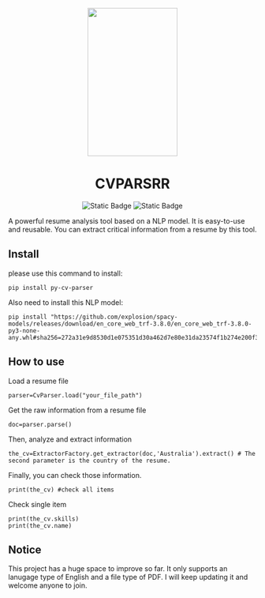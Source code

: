 <p align="center">
    <img src="https://raw.githubusercontent.com/Hunnyisme/image_library/refs/heads/master/cvparserlogo.png" alt="" style="width:60%; height:300px"></imag></p>


<h1 align="center"> CVPARSRR </h1>

<p align="center">
    <img alt="Static Badge" src="https://img.shields.io/badge/license-Apache2.0-blue">
    <img alt="Static Badge" src="https://img.shields.io/badge/version-1.0-orange"></p>



<p>	A powerful resume analysis tool based on a NLP model. It is easy-to-use and reusable.
You can extract critical information from a resume by this tool.</p>
<h2>
Install
</h2>

please use this command to install:

```
pip install py-cv-parser
```

Also need to install this NLP model:

```
pip install "https://github.com/explosion/spacy-models/releases/download/en_core_web_trf-3.8.0/en_core_web_trf-3.8.0-py3-none-any.whl#sha256=272a31e9d8530d1e075351d30a462d7e80e31da23574f1b274e200f3fff35bf5"
```



<h2>
How to use    
</h2>

Load a resume file

```
parser=CvParser.load("your_file_path")
```

Get the raw information from a resume file

```
doc=parser.parse()
```

Then, analyze and extract information 

```
the_cv=ExtractorFactory.get_extractor(doc,'Australia').extract() # The second parameter is the country of the resume.
```

Finally,  you can check those information.

```
print(the_cv) #check all items
```

Check single item

```
print(the_cv.skills)
print(the_cv.name)
```



<h2>
Notice
</h2>

This project has a huge space to improve so far. It only supports an lanugage type of English and a file type of PDF. I will keep updating it and welcome anyone to join.

